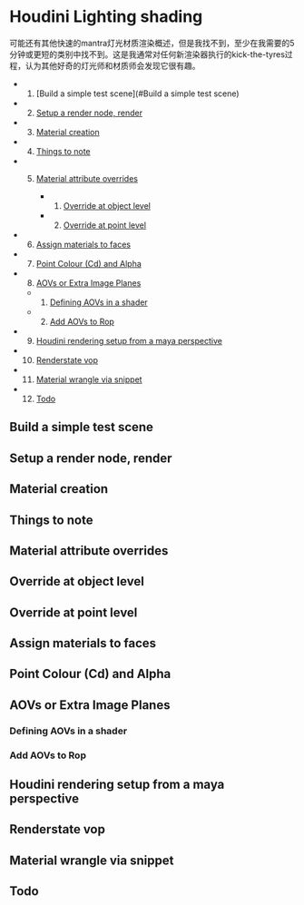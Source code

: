 # Houdini Lighting shading

可能还有其他快速的mantra灯光材质渲染概述，但是我找不到，至少在我需要的5分钟或更短的类别中找不到。这是我通常对任何新渲染器执行的kick-the-tyres过程，认为其他好奇的灯光师和材质师会发现它很有趣。


* 1. [Build a simple test scene](#Build a simple test scene)

* 2. [Setup a render node, render]()

* 3. [Material creation]()

* 4. [Things to note]()

* 5. [Material attribute overrides]()

     * 1. [Override at object level]()
        
     * 2. [Override at point level]()
        
* 6. [Assign materials to faces]()

* 7. [Point Colour (Cd) and Alpha]()

* 8. [AOVs or Extra Image Planes]()

    * 1. [Defining AOVs in a shader]()

    * 2. [Add AOVs to Rop]()

* 9. [Houdini rendering setup from a maya perspective]()

* 10. [Renderstate vop]()

* 11. [Material wrangle via snippet]()

* 12. [Todo]()

## Build a simple test scene

##  Setup a render node, render

##  Material creation

##  Things to note

##  Material attribute overrides

##  Override at object level

##  Override at point level

##  Assign materials to faces

##  Point Colour (Cd) and Alpha

##  AOVs or Extra Image Planes

### Defining AOVs in a shader

### Add AOVs to Rop

##  Houdini rendering setup from a maya perspective

##  Renderstate vop

##  Material wrangle via snippet

##  Todo


